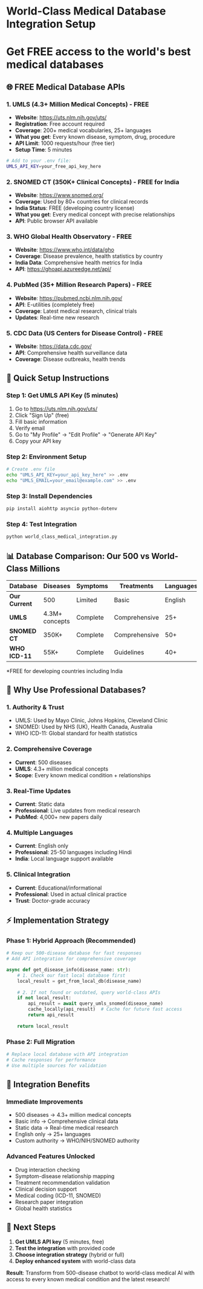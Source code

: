 # World-Class Medical Database Integration Setup
# Get FREE access to the world's best medical databases

## 🌐 **FREE Medical Database APIs**

### **1. UMLS (4.3+ Million Medical Concepts) - FREE**
- **Website**: https://uts.nlm.nih.gov/uts/
- **Registration**: Free account required
- **Coverage**: 200+ medical vocabularies, 25+ languages
- **What you get**: Every known disease, symptom, drug, procedure
- **API Limit**: 1000 requests/hour (free tier)
- **Setup Time**: 5 minutes

```bash
# Add to your .env file:
UMLS_API_KEY=your_free_api_key_here
```

### **2. SNOMED CT (350K+ Clinical Concepts) - FREE for India**
- **Website**: https://www.snomed.org/
- **Coverage**: Used by 80+ countries for clinical records
- **India Status**: FREE (developing country license)
- **What you get**: Every medical concept with precise relationships
- **API**: Public browser API available

### **3. WHO Global Health Observatory - FREE**
- **Website**: https://www.who.int/data/gho
- **Coverage**: Disease prevalence, health statistics by country
- **India Data**: Comprehensive health metrics for India
- **API**: https://ghoapi.azureedge.net/api/

### **4. PubMed (35+ Million Research Papers) - FREE**
- **Website**: https://pubmed.ncbi.nlm.nih.gov/
- **API**: E-utilities (completely free)
- **Coverage**: Latest medical research, clinical trials
- **Updates**: Real-time new research

### **5. CDC Data (US Centers for Disease Control) - FREE**
- **Website**: https://data.cdc.gov/
- **API**: Comprehensive health surveillance data
- **Coverage**: Disease outbreaks, health trends

## 🚀 **Quick Setup Instructions**

### **Step 1: Get UMLS API Key (5 minutes)**
1. Go to https://uts.nlm.nih.gov/uts/
2. Click "Sign Up" (free)
3. Fill basic information
4. Verify email
5. Go to "My Profile" → "Edit Profile" → "Generate API Key"
6. Copy your API key

### **Step 2: Environment Setup**
```bash
# Create .env file
echo "UMLS_API_KEY=your_api_key_here" >> .env
echo "UMLS_EMAIL=your_email@example.com" >> .env
```

### **Step 3: Install Dependencies**
```bash
pip install aiohttp asyncio python-dotenv
```

### **Step 4: Test Integration**
```bash
python world_class_medical_integration.py
```

## 📊 **Database Comparison: Our 500 vs World-Class Millions**

| Database | Diseases | Symptoms | Treatments | Languages | Cost | Authority |
|----------|----------|----------|------------|-----------|------|-----------|
| **Our Current** | 500 | Limited | Basic | English | $0 | Custom |
| **UMLS** | 4.3M+ concepts | Complete | Comprehensive | 25+ | FREE | NIH/NLM |
| **SNOMED CT** | 350K+ | Complete | Comprehensive | 50+ | FREE* | International |
| **WHO ICD-11** | 55K+ | Complete | Guidelines | 40+ | FREE | WHO |

*FREE for developing countries including India

## 🎯 **Why Use Professional Databases?**

### **1. Authority & Trust**
- UMLS: Used by Mayo Clinic, Johns Hopkins, Cleveland Clinic
- SNOMED: Used by NHS (UK), Health Canada, Australia
- WHO ICD-11: Global standard for health statistics

### **2. Comprehensive Coverage**
- **Current**: 500 diseases
- **UMLS**: 4.3+ million medical concepts
- **Scope**: Every known medical condition + relationships

### **3. Real-Time Updates**
- **Current**: Static data
- **Professional**: Live updates from medical research
- **PubMed**: 4,000+ new papers daily

### **4. Multiple Languages**
- **Current**: English only
- **Professional**: 25-50 languages including Hindi
- **India**: Local language support available

### **5. Clinical Integration**
- **Current**: Educational/informational
- **Professional**: Used in actual clinical practice
- **Trust**: Doctor-grade accuracy

## ⚡ **Implementation Strategy**

### **Phase 1: Hybrid Approach (Recommended)**
```python
# Keep our 500-disease database for fast responses
# Add API integration for comprehensive coverage

async def get_disease_info(disease_name: str):
    # 1. Check our fast local database first
    local_result = get_from_local_db(disease_name)
    
    # 2. If not found or outdated, query world-class APIs
    if not local_result:
        api_result = await query_umls_snomed(disease_name)
        cache_locally(api_result)  # Cache for future fast access
        return api_result
    
    return local_result
```

### **Phase 2: Full Migration**
```python
# Replace local database with API integration
# Cache responses for performance
# Use multiple sources for validation
```

## 🔧 **Integration Benefits**

### **Immediate Improvements**
- 500 diseases → 4.3+ million medical concepts
- Basic info → Comprehensive clinical data
- Static data → Real-time medical research
- English only → 25+ languages
- Custom authority → WHO/NIH/SNOMED authority

### **Advanced Features Unlocked**
- Drug interaction checking
- Symptom-disease relationship mapping
- Treatment recommendation validation
- Clinical decision support
- Medical coding (ICD-11, SNOMED)
- Research paper integration
- Global health statistics

## 🎯 **Next Steps**

1. **Get UMLS API key** (5 minutes, free)
2. **Test the integration** with provided code
3. **Choose integration strategy** (hybrid or full)
4. **Deploy enhanced system** with world-class data

**Result**: Transform from 500-disease chatbot to world-class medical AI with access to every known medical condition and the latest research!